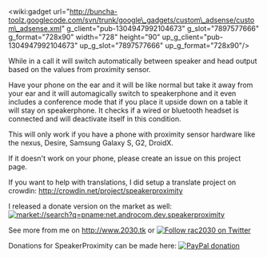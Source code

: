 <wiki:gadget url="http://buncha-toolz.googlecode.com/svn/trunk/google\_gadgets/custom\_adsense/custom\_adsense.xml" g\_client="pub-1304947992104673" g\_slot="7897577666" g\_format="728x90" width="728" height="90" up\_g\_client="pub-1304947992104673" up\_g\_slot="7897577666" up\_g\_format="728x90"/>

While in a call it will switch automatically between speaker and head output based on the values from proximity sensor.

Have your phone on the ear and it will be like normal but take it away from your ear and it will automagically switch to speakerphone and it even includes a conference mode that if you place it upside down on a table it will stay on speakerphone.
It checks if a wired or bluetooth headset is connected and will deactivate itself in this condition.

This will only work if you have a phone with proximity sensor hardware like the nexus, Desire, Samsung Galaxy S, G2, DroidX.

If it doesn't work on your phone, please create an issue on this project page.


If you want to help with translations, I did setup a translate project on crowdin: http://crowdin.net/project/speakerproximity

I released a donate version on the market as well:
<a href='http://www.appbrain.com/app/speakerproximity-donate/net.androcom.dev.speakerproximity'><img src='http://chart.apis.google.com/chart?cht=qr&chs=250x250&chl=market://search%3Fq%3Dpname:net.androcom.dev.speakerproximity' alt='market://search?q=pname:net.androcom.dev.speakerproximity' /></a>

See more from me on http://www.2030.tk or <a href='http://www.twitter.com/rac2030'><img src='http://twitter-badges.s3.amazonaws.com/follow_me-a.png' alt='Follow rac2030 on Twitter' /></a>

Donations for SpeakerProximity can be made here: <a href='https://www.paypal.com/cgi-bin/webscr?cmd=_donations&business=SJDNMZ5JLZRSU&lc=CH&item_name=rac&item_number=SpeakerProximity&currency_code=CHF&bn=PP%2dDonationsBF%3abtn_donateCC_LG%2egif%3aNonHosted'><img src='https://www.paypal.com/en_US/CH/i/btn/btn_donateCC_LG.gif' alt='PayPal donation' border='0' /></a>